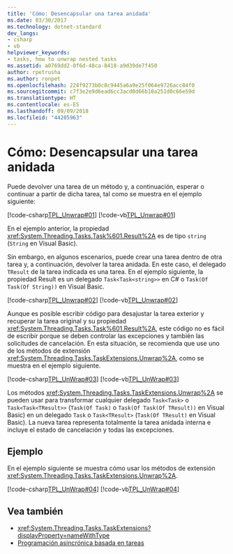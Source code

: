 ```yaml
---
title: 'Cómo: Desencapsular una tarea anidada'
ms.date: 03/30/2017
ms.technology: dotnet-standard
dev_langs:
- csharp
- vb
helpviewer_keywords:
- tasks, how to unwrap nested tasks
ms.assetid: a0769dd2-0f6d-48ca-8418-a9d39de7f450
author: rpetrusha
ms.author: ronpet
ms.openlocfilehash: 224f9273b0c8c9445a6a9e25f064e9726acc84f0
ms.sourcegitcommit: c7f3e2e9d6ead6cc3acd0d66b10a251d0c66e59d
ms.translationtype: HT
ms.contentlocale: es-ES
ms.lasthandoff: 09/09/2018
ms.locfileid: "44205963"
---
```

# <a name="how-to-unwrap-a-nested-task"></a>Cómo: Desencapsular una tarea anidada
Puede devolver una tarea de un método y, a continuación, esperar o continuar a partir de dicha tarea, tal como se muestra en el ejemplo siguiente:  
  
 [!code-csharp[TPL_Unwrap#01](../../../samples/snippets/csharp/VS_Snippets_Misc/tpl_unwrap/cs/unwrapprogram.cs#01)]
 [!code-vb[TPL_Unwrap#01](../../../samples/snippets/visualbasic/VS_Snippets_Misc/tpl_unwrap/vb/snippets1-3.vb#01)]  
  
 En el ejemplo anterior, la propiedad <xref:System.Threading.Tasks.Task%601.Result%2A> es de tipo `string` (`String` en Visual Basic).  
  
 Sin embargo, en algunos escenarios, puede crear una tarea dentro de otra tarea y, a continuación, devolver la tarea anidada. En este caso, el delegado `TResult` de la tarea indicada es una tarea. En el ejemplo siguiente, la propiedad Result es un delegado `Task<Task<string>>` en C# o `Task(Of Task(Of String))` en Visual Basic.  
  
 [!code-csharp[TPL_Unwrap#02](../../../samples/snippets/csharp/VS_Snippets_Misc/tpl_unwrap/cs/unwrapprogram.cs#02)]
 [!code-vb[TPL_Unwrap#02](../../../samples/snippets/visualbasic/VS_Snippets_Misc/tpl_unwrap/vb/snippets1-3.vb#02)]  
  
 Aunque es posible escribir código para desajustar la tarea exterior y recuperar la tarea original y su propiedad <xref:System.Threading.Tasks.Task%601.Result%2A>, este código no es fácil de escribir porque se deben controlar las excepciones y también las solicitudes de cancelación. En esta situación, se recomienda que use uno de los métodos de extensión <xref:System.Threading.Tasks.TaskExtensions.Unwrap%2A>, como se muestra en el ejemplo siguiente.  
  
 [!code-csharp[TPL_UnWrap#03](../../../samples/snippets/csharp/VS_Snippets_Misc/tpl_unwrap/cs/unwrapprogram.cs#03)]
 [!code-vb[TPL_UnWrap#03](../../../samples/snippets/visualbasic/VS_Snippets_Misc/tpl_unwrap/vb/snippets1-3.vb#03)]  
  
 Los métodos <xref:System.Threading.Tasks.TaskExtensions.Unwrap%2A> se pueden usar para transformar cualquier delegado `Task<Task>` o `Task<Task<TResult>>` (`Task(Of Task)` o `Task(Of Task(Of TResult))` en Visual Basic) en un delegado `Task` o `Task<TResult>` (`Task(Of TResult)` en Visual Basic). La nueva tarea representa totalmente la tarea anidada interna e incluye el estado de cancelación y todas las excepciones.  
  
## <a name="example"></a>Ejemplo  
 En el ejemplo siguiente se muestra cómo usar los métodos de extensión <xref:System.Threading.Tasks.TaskExtensions.Unwrap%2A>.  
  
 [!code-csharp[TPL_UnWrap#04](../../../samples/snippets/csharp/VS_Snippets_Misc/tpl_unwrap/cs/unwrapprogram.cs#04)]
 [!code-vb[TPL_UnWrap#04](../../../samples/snippets/visualbasic/VS_Snippets_Misc/tpl_unwrap/vb/snippet04.vb#04)]  
  
## <a name="see-also"></a>Vea también

- <xref:System.Threading.Tasks.TaskExtensions?displayProperty=nameWithType>  
- [Programación asincrónica basada en tareas](../../../docs/standard/parallel-programming/task-based-asynchronous-programming.md)
